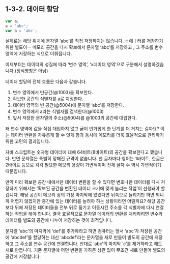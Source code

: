 ## 1-3-2. 데이터 할당

```jsx
var a;
a = 'abc';
var a = 'abc';
```

실제로는 해당 위치에 문자열 ‘abc’를 직접 저장하지는 않습니다. ㄷ에ㅣ터를 저장하기 위한 별도이ㅡ 메모리 공간을 다시 확보해서 문자열 ‘abc’를 저장하고 , 그 주소를 변수 영역에 저장하는 식으로 이뤄집니다. 

이제부터는 데이터의 성질에 따라 ‘변수 영역’, ‘x데이터 영역’으로 구분해서 설명하겠습니다.(정식명칭은 아님)

데이터 할당의 전체 흐름은 다음과 같습니다. 

<aside>

1. 변수 영역에서 빈공간(@1003)을 확보한다.
2. 확보한 공간의 식별자를 a로 지정한다.
3. 데이터 영역의 빈 공간(@5004)에 문자열 ‘abc’를 저장한다.
4. 변수 영역에서 a라는 식별자를 검색한다(@1003)
5. 앞서 저장한 문자열의 주소(@5004)를 @1003의 공간에 대입한다.
</aside>

왜 변수 영역에 값을 직접 대입하지 않고 굳이 번거롭게 한 단계를 더 거치는 걸까요? 이는 데이터 변환을 자유롭게 할 수 잇게 함과 동시에 메모리를 더욱 효율적으로 관리하기 위한 고민의 결과입니다. 

자바 스크립트는 숫자형 데이터에 대해 64비트(8바이트)의 공간을 확보한다고 했습니다. 반면 문자열은 특별히 정해진 규격이 없습니다. 한 글자마다 영어는 1바이트, 한글은 2바이트 등으로 각각 필요한 메모리 용량이 가변적이며 전체 글자 수 역시 가변적이기 때문입니다.

만약 미리 확보한 공간 내에서만 데이터 변환을 할 수 있다면 변호나한 데이터를 다시 저장하기 위해서는 ‘확보된 공간을 변환된 데이터 크기에 맞게 늘리는 작업’이 선행돼야 할 겁니다. 해당 공간이 메모리 상의 가장 마지막에 있었다면 뒤쪽으로 늘리기만 하면 되니까 어렵지 않겠지만 중간에 있는 데이터를 늘려야 하는 상황이라면 어떨까요? 해당 공간보다 뒤에 저장된 데이터들을 전부 뒤로 옮기고 이동시킨 주소를 각 식별자에 다시 연결하는 작업을 해야 합니다. 결국 효율적으로 문자열 데이터의 변환을 처리하려면 변수와 데이터를 별도의 공간에 나누어 저장하는 것이 최적입니다.

문자열 ‘abc’의 마지막에 ‘def’를 추가하라고 하면 컴퓨터는 앞서 ‘abc’가 저장된 공간에 ‘abcdef’를 할당하는 대신 ‘abcdef’라는 문자열을 새로 만들어 별도의 공간에 저장하고 그 주소를 변수 공간에 연결합니다. 반대로 ‘abc’의 마지막 ‘c’를 제거하라고 해도 새로 만듭니다. 기존 문자열에 어던 변환을 가하든 상관 없이 무조건 새로 만들어 별도의 공간에 저장합니다.